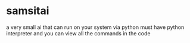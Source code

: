 # samsitai
a very small ai that can run on your system via python
must have python interpreter and you can view all the commands in the code

